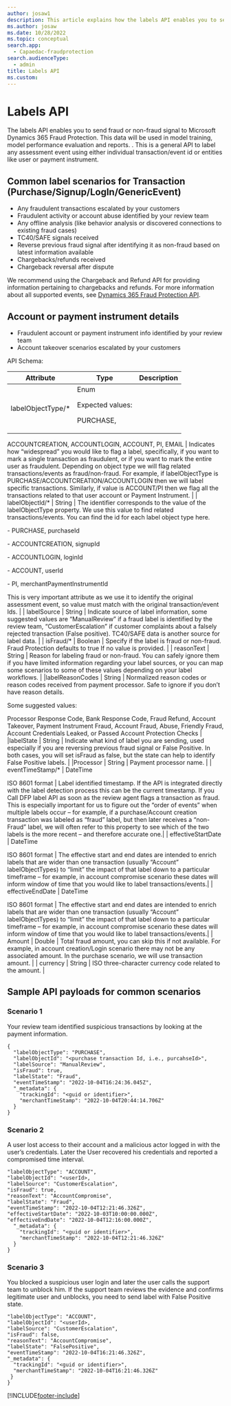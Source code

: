 ```yaml
---
author: josaw1
description: This article explains how the labels API enables you to send information to the virtual fraud analyst and scorecard.
ms.author: josaw
ms.date: 10/28/2022
ms.topic: conceptual
search.app: 
  - Capaedac-fraudprotection
search.audienceType:
  - admin
title: Labels API
ms.custom: 
---
```


# Labels API

The labels API enables you to send fraud or non-fraud signal to Microsoft Dynamics 365 Fraud Protection. This data will be used in model training, model performance evaluation and reports. . This is a general API to label any assessment event using either individual transaction/event id or entities like user or payment instrument.

## Common label scenarios for Transaction (Purchase/Signup/LogIn/GenericEvent) 

- Any fraudulent transactions escalated by your customers 
- Fraudulent activity or account abuse identified by your review team
- Any offline analysis (like behavior analysis or discovered connections to existing fraud cases)
- TC40/SAFE signals received
- Reverse previous fraud signal after identifying it as non-fraud based on latest information available
- Chargebacks/refunds received
- Chargeback reversal after dispute
 

We recommend using the Chargeback and Refund API for providing information pertaining to chargebacks and refunds. For more information about all supported events, see <a href="https://go.microsoft.com/fwlink/?linkid=2084942" target="_blank">Dynamics 365 Fraud Protection API</a>.

## Account or payment instrument details 

- Fraudulent account or payment instrument info identified by your review team 
- Account takeover scenarios escalated by your customers 

API Schema:

| Attribute  | Type  | Description | 
|------------|-------|-------------|
| labelObjectType/* |	Enum<p>Expected values:<p>PURCHASE, 
ACCOUNTCREATION, ACCOUNTLOGIN, ACCOUNT, PI, 
EMAIL	| Indicates how “widespread” you would like to flag a label, specifically, if you want to mark a single transaction as fraudulent, or if you want to mark the entire user as fraudulent. Depending on object type we will flag related transactions/events as fraud/non-fraud. For example, if labelObjectType is PURCHASE/ACCOUNTCREATION/ACCOUNTLOGIN then we will label specific transactions. Similarly, if value is ACCOUNT/PI then we flag all the transactions related to that user account or Payment Instrument. |
| labelObjectId/* | String  | The identifier corresponds to the value of the labelObjectType property. We use this value to find related transactions/events. You can find the id for each label object type here.<p>- PURCHASE, purchaseId<p>- ACCOUNTCREATION, signupId<p>- ACCOUNTLOGIN, loginId<p>- ACCOUNT, userId<p>- PI, merchantPaymentInstrumentId<p>This is very important attribute as we use it to identify the original assessment event, so value must match with the original transaction/event Ids. |
| labelSource | String  | Indicate source of label information, some suggested values are “ManualReview” if a fraud label is identified by the review team, “CustomerEscalation” if customer complaints about a falsely rejected transaction (False positive). TC40/SAFE data is another source for label data. |
| isFraud/*  |  Boolean   |  Specify if the label is fraud or non-fraud. Fraud Protection defaults to true If no value is provided.  |
| reasonText |  String  | Reason for labeling fraud or non-fraud. You can safely ignore them if you have limited information regarding your label sources, or you can map some scenarios to some of these values depending on your label workflows. |
|labelReasonCodes  |  String  | Normalized reason codes or reason codes received from payment processor. Safe to ignore if you don’t have reason details.<p>Some suggested values:<p>Processor Response Code, Bank Response Code, Fraud Refund, Account Takeover, Payment Instrument Fraud, Account Fraud, Abuse, Friendly Fraud, Account Credentials Leaked, or Passed Account Protection Checks |
|labelState | String   |  Indicate what kind of label you are sending, used especially if you are reversing previous fraud signal or False Positive. In both cases, you will set isFraud as false, but the state can help to identify False Positive labels.   |
|Processor  | String  |  Payment processor name.  |
|  eventTimeStamp/*  |  DateTime<p>ISO 8601 format  |   Label identified timestamp. If the API is integrated directly with the label detection process this can be the current timestamp. If you Call DFP label API as soon as the review agent flags a transaction as fraud. This is especially important for us to figure out the “order of events” when multiple labels occur – for example, if a purchase/Account creation transaction was labeled as “fraud” label, but then later receives a “non-Fraud” label, we will often refer to this property to see which of the two labels is the more recent – and therefore accurate one.|
|  effectiveStartDate  |  DateTime<p>ISO 8601 format  |  The effective start and end dates are intended to enrich labels that are wider than one transaction (usually “Account” labelObjectTypes) to “limit” the impact of that label down to a particular timeframe – for example, in account compromise scenario these dates will inform window of time that you would like to label transactions/events.|
|  effectiveEndDate  |  DateTime<p>ISO 8601 format  |  The effective start and end dates are intended to enrich labels that are wider than one transaction (usually “Account” labelObjectTypes) to “limit” the impact of that label down to a particular timeframe – for example, in account compromise scenario these dates will inform window of time that you would like to label transactions/events.|
| Amount	| Double	| Total fraud amount, you can skip this if not available. For example, in account creation/Login scenario there may not be any associated amount. In the purchase scenario, we will use transaction amount. |
| currency	| String	| ISO three-character currency code related to the amount. |

## Sample API payloads for common scenarios

### Scenario 1

Your review team identified suspicious transactions by looking at the payment information. 

```dfp
{
  "labelObjectType": "PURCHASE",
  "labelObjectId": "<purchase transaction Id, i.e., purcahseId>",
  "labelSource": "ManualReview",
  "isFraud": true,
  "labelState": "Fraud",
  "eventTimeStamp": "2022-10-04T16:24:36.045Z",
  "_metadata": {
    "trackingId": "<guid or identifier>",
    "merchantTimeStamp": "2022-10-04T20:44:14.706Z"
  }
}
```

### Scenario 2

A user lost access to their account and a malicious actor logged in with the user’s credentials. Later the User recovered his credentials and reported a compromised time interval.
  
```dfp
"labelObjectType": "ACCOUNT",
"labelObjectId": "<userId>,
"labelSource": "CustomerEscalation",
"isFraud": true,
"reasonText": "AccountCompromise",
"labelState": "Fraud",
"eventTimeStamp": "2022-10-04T12:21:46.326Z",
"effectiveStartDate": "2022-10-03T10:00:00.000Z",
"effectiveEndDate": "2022-10-04T12:16:00.000Z",
  "_metadata": {
    "trackingId": "<guid or identifier>",
    "merchantTimeStamp": "2022-10-04T12:21:46.326Z"
  }
}
```

### Scenario 3
  
You blocked a suspicious user login and later the user calls the support team to unblock him. If the support team reviews the evidence and confirms legitimate user and unblocks, you need to send label with False Positive state. 
 
```dfp
"labelObjectType": "ACCOUNT",
"labelObjectId": "<userId>,
"labelSource": "CustomerEscalation",
"isFraud": false,
"reasonText": "AccountCompromise",
"labelState": "FalsePositive",
"eventTimeStamp": "2022-10-04T16:21:46.326Z",
"_metadata": {
  "trackingId": "<guid or identifier>",
  "merchantTimeStamp": "2022-10-04T16:21:46.326Z"
 }
}
```

[!INCLUDE[footer-include](includes/footer-banner.md)]
